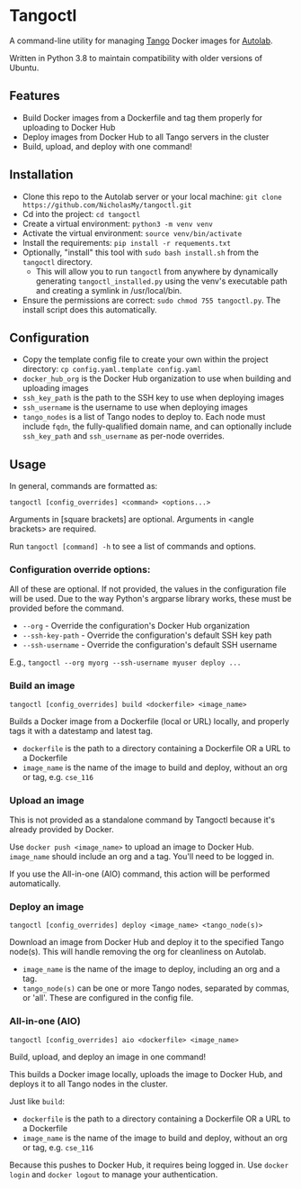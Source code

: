 # Tangoctl

A command-line utility for managing [Tango](https://github.com/UB-CSE-IT/Tango) Docker images
for [Autolab](https://github.com/UB-CSE-IT/Autolab).

Written in Python 3.8 to maintain compatibility with older versions of Ubuntu.

## Features

- Build Docker images from a Dockerfile and tag them properly for uploading to Docker Hub
- Deploy images from Docker Hub to all Tango servers in the cluster
- Build, upload, and deploy with one command!

## Installation

- Clone this repo to the Autolab server or your local machine: `git clone https://github.com/NicholasMy/tangoctl.git`
- Cd into the project: `cd tangoctl`
- Create a virtual environment: `python3 -m venv venv`
- Activate the virtual environment: `source venv/bin/activate`
- Install the requirements: `pip install -r requements.txt`
- Optionally, "install" this tool with `sudo bash install.sh` from the `tangoctl` directory.
    - This will allow you to run `tangoctl` from anywhere by dynamically generating `tangoctl_installed.py` using the
      venv's executable path and creating a symlink in /usr/local/bin.
- Ensure the permissions are correct: `sudo chmod 755 tangoctl.py`. The install script does this automatically.

## Configuration

- Copy the template config file to create your own within the project directory: `cp config.yaml.template config.yaml`
- `docker_hub_org` is the Docker Hub organization to use when building and uploading images
- `ssh_key_path` is the path to the SSH key to use when deploying images
- `ssh_username` is the username to use when deploying images
- `tango_nodes` is a list of Tango nodes to deploy to. Each node must include `fqdn`, the fully-qualified domain name,
  and can optionally include `ssh_key_path` and `ssh_username` as per-node overrides.

## Usage

In general, commands are formatted as:

`tangoctl [config_overrides] <command> <options...>`

Arguments in \[square brackets\] are optional. Arguments in \<angle brackets\> are required.

Run `tangoctl [command] -h` to see a list of commands and options.

### Configuration override options:

All of these are optional. If not provided, the values in the configuration file will be used.
Due to the way Python's argparse library works, these must be provided before the command.

- `--org` - Override the configuration's Docker Hub organization
- `--ssh-key-path` - Override the configuration's default SSH key path
- `--ssh-username` - Override the configuration's default SSH username

E.g., `tangoctl --org myorg --ssh-username myuser deploy ...`

### Build an image

`tangoctl [config_overrides] build <dockerfile> <image_name>`

Builds a Docker image from a Dockerfile (local or URL) locally, and properly tags it with a datestamp and latest tag.

- `dockerfile` is the path to a directory containing a Dockerfile OR a URL to a Dockerfile
- `image_name` is the name of the image to build and deploy, without an org or tag, e.g. `cse_116`

### Upload an image

This is not provided as a standalone command by Tangoctl because it's already provided by Docker.

Use `docker push <image_name>` to upload an image to Docker Hub. `image_name` should include an org and a tag. You'll
need to be logged in.

If you use the All-in-one (AIO) command, this action will be performed automatically.

### Deploy an image

`tangoctl [config_overrides] deploy <image_name> <tango_node(s)>`

Download an image from Docker Hub and deploy it to the specified Tango node(s). This will handle removing the org for
cleanliness on Autolab.

- `image_name` is the name of the image to deploy, including an org and a tag.
- `tango_node(s)` can be one or more Tango nodes, separated by commas, or 'all'. These are configured in the config
  file.

### All-in-one (AIO)

`tangoctl [config_overrides] aio <dockerfile> <image_name>`

Build, upload, and deploy an image in one command!

This builds a Docker image locally, uploads the image to Docker Hub, and deploys it to all Tango nodes in the cluster.

Just like `build`:

- `dockerfile` is the path to a directory containing a Dockerfile OR a URL to a Dockerfile
- `image_name` is the name of the image to build and deploy, without an org or tag, e.g. `cse_116`

Because this pushes to Docker Hub, it requires being logged in. Use `docker login` and `docker logout` to manage your
authentication.
